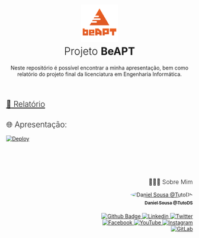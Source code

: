 <div align="center">
<a href="#"><img alt="Podcastr" src="/presentation/public/media/logos/beapt.svg" width="100px"></a>
<h1 style="font-weight: 300; margin-top: 5px">Projeto <strong>BeAPT</strong></h1>
</div>

<p align="center">Neste repositório é possível encontrar a minha apresentação, bem como relatório do projeto final da licenciatura em Engenharia Informática.</p>

<br/>

<a href="/report/main.pdf"><h2 style="font-weight:300">:page_facing_up: Relatório</h2></a>

<h2 style="font-weight:300">🌐 Apresentação:</h2>

<a href="https://beapt-presentation.netlify.app/">
  <img src="https://img.shields.io/badge/netlify%20-%23000000.svg?&style=for-the-badge&logo=netlify&logoColor=white" alt='Deploy'/>
</a>


<br /><br />

<div align="right" style="margin-top: 50px">
<h3 style="font-weight: 300">
🧑🏻‍💻 Sobre Mim
</h3>

<a href="https://github.com/TutoDS" alt="TutoDS">
<img src="https://github.com/tutods.png" alt="Daniel Sousa @TutoDS" width="100px" style="border-radius: 100%">
<br />
 <sub><b>Daniel Sousa @TutoDS</b></sub>
</a>

<div style="margin: 20px 0" />

<a href="https://github.com/TutoDS">
      <img alt="Github Badge" src="https://img.shields.io/badge/-Github-1E4174?style=for-the-badge&logo=Github&logoColor=white&link=https://github.com/solrachix" />
</a>
<a href="https://www.linkedin.com/in/daniel-sousa-tutods/">
      <img alt="Linkedin" src="https://img.shields.io/badge/Linkedin-1E4174?style=for-the-badge&logo=Linkedin&logoColor=white" />
</a>
<a href="https://twitter.com/tutods/">
      <img alt="Twitter" src="https://img.shields.io/badge/Twitter-1E4174?style=for-the-badge&logo=twitter&logoColor=white" />
</a>
<br />
<a href="https://facebook.com/tutods2014">
      <img alt="Facebook" src="https://img.shields.io/badge/Facebook-1E4174?style=for-the-badge&logo=facebook&logoColor=white" />
</a>
<a href="https://youtube.com/tutods2014">
      <img alt="YouTube" src="https://img.shields.io/badge/YouTube-1E4174?style=for-the-badge&logo=youtube&logoColor=white" />
</a>
<a href="https://instagram.com/tutods2014">
      <img alt="Instagram" src="https://img.shields.io/badge/Instagram-1E4174?style=for-the-badge&logo=Instagram&logoColor=white" />
</a>
<br />
<a href="https://gitlab.com/jdaniel.asousa">
      <img alt="GitLab" src="https://img.shields.io/badge/GitLab-1E4174?style=for-the-badge&logo=GitLab&logoColor=white" />
</a>
</div>
